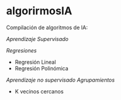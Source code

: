 # algorirmosIA

Compilación de algoritmos de IA:

*Aprendizaje Supervisado*

_Regresiones_
- Regresión Lineal
- Regresión Polinómica

*Aprendizaje no supervisado*
_Agrupamientos_
- K vecinos cercanos
